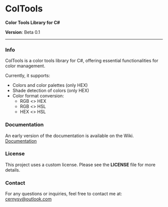 # ColTools

**Color Tools Library for C#**

**Version**: Beta 0.1

---

### Info
ColTools is a color tools library for C#, offering essential functionalities for color management. 

Currently, it supports:
- Colors and color palettes (only HEX)
- Shade detection of colors (only HEX)
- Color format conversion:
  - RGB <> HEX
  - RGB <> HSL
  - HEX <> HSL

### Documentation
An early version of the documentation is available on the Wiki.  
[Documentation](https://github.com/cernysv/ColTools/wiki/Documentation-(early))

### License
This project uses a custom license. Please see the **LICENSE** file for more details.

### Contact
For any questions or inquiries, feel free to contact me at:  
[cernysv@outlook.com](mailto:cernysv@outlook.com)

